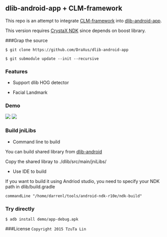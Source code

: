 ## dlib-android-app + CLM-framework

This repo is an attempt to integrate [CLM-framework](https://github.com/TadasBaltrusaitis/CLM-framework) into [dlib-android-app](https://github.com/tzutalin/dlib-android-app).

This version requires [CrystaX NDK](https://www.crystax.net) since depends on boost library.

###Grap the source

`$ git clone https://github.com/DraXus/dlib-android-app`

`$ git submodule update --init --recursive`

### Features
* Support dlib HOG detector

* Facial Landmark

### Demo
![](demo/demo1.png)
![](demo/demo2.png)

### Build jniLibs
* Command line to build

You can build shared library from [dlib-android](https://github.com/tzutalin/dlib-android)

Copy the shared libray to ./dlib/src/main/jniLibs/

* Use IDE to build

If you want to build it using Andriod studio, you need to specify your NDK path in dlib/build.gradle

`commandLine "/home/darrenl/tools/android-ndk-r10e/ndk-build"`

### Try directly
`$ adb install demo/app-debug.apk`

###License
`Copyright 2015 TzuTa Lin`
